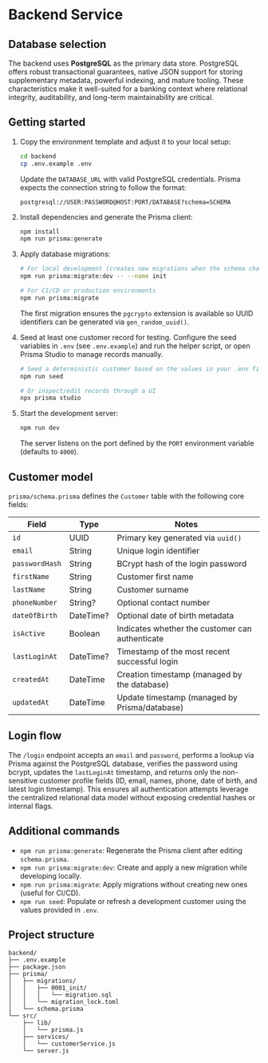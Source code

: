 
# Backend Service

## Database selection

The backend uses **PostgreSQL** as the primary data store. PostgreSQL offers robust transactional guarantees, native JSON support for storing supplementary metadata, powerful indexing, and mature tooling. These characteristics make it well-suited for a banking context where relational integrity, auditability, and long-term maintainability are critical.

## Getting started

1. Copy the environment template and adjust it to your local setup:

   ```bash
   cd backend
   cp .env.example .env
   ```

   Update the `DATABASE_URL` with valid PostgreSQL credentials. Prisma expects the connection string to follow the format:

   ```
   postgresql://USER:PASSWORD@HOST:PORT/DATABASE?schema=SCHEMA
   ```

2. Install dependencies and generate the Prisma client:

   ```bash
   npm install
   npm run prisma:generate
   ```

3. Apply database migrations:

   ```bash
   # For local development (creates new migrations when the schema changes)
   npm run prisma:migrate:dev -- --name init

   # For CI/CD or production environments
   npm run prisma:migrate
   ```

   The first migration ensures the `pgcrypto` extension is available so UUID identifiers can be generated via `gen_random_uuid()`.

4. Seed at least one customer record for testing. Configure the seed variables in `.env` (see `.env.example`) and run the helper script, or open Prisma Studio to manage records manually.

   ```bash
   # Seed a deterministic customer based on the values in your .env file
   npm run seed

   # Or inspect/edit records through a UI
   npx prisma studio
   ```

5. Start the development server:

   ```bash
   npm run dev
   ```

   The server listens on the port defined by the `PORT` environment variable (defaults to `4000`).

## Customer model

`prisma/schema.prisma` defines the `Customer` table with the following core fields:

| Field          | Type      | Notes                                               |
|----------------|-----------|-----------------------------------------------------|
| `id`           | UUID      | Primary key generated via `uuid()`                  |
| `email`        | String    | Unique login identifier                            |
| `passwordHash` | String    | BCrypt hash of the login password                  |
| `firstName`    | String    | Customer first name                                |
| `lastName`     | String    | Customer surname                                   |
| `phoneNumber`  | String?   | Optional contact number                            |
| `dateOfBirth`  | DateTime? | Optional date of birth metadata                    |
| `isActive`     | Boolean   | Indicates whether the customer can authenticate    |
| `lastLoginAt`  | DateTime? | Timestamp of the most recent successful login      |
| `createdAt`    | DateTime  | Creation timestamp (managed by the database)       |
| `updatedAt`    | DateTime  | Update timestamp (managed by Prisma/database)      |

## Login flow

The `/login` endpoint accepts an `email` and `password`, performs a lookup via Prisma against the PostgreSQL database, verifies the password using bcrypt, updates the `lastLoginAt` timestamp, and returns only the non-sensitive customer profile fields (ID, email, names, phone, date of birth, and latest login timestamp). This ensures all authentication attempts leverage the centralized relational data model without exposing credential hashes or internal flags.

## Additional commands

- `npm run prisma:generate`: Regenerate the Prisma client after editing `schema.prisma`.
- `npm run prisma:migrate:dev`: Create and apply a new migration while developing locally.
- `npm run prisma:migrate`: Apply migrations without creating new ones (useful for CI/CD).
- `npm run seed`: Populate or refresh a development customer using the values provided in `.env`.

## Project structure

```
backend/
├── .env.example
├── package.json
├── prisma/
│   ├── migrations/
│   │   ├── 0001_init/
│   │   │   └── migration.sql
│   │   └── migration_lock.toml
│   └── schema.prisma
└── src/
    ├── lib/
    │   └── prisma.js
    ├── services/
    │   └── customerService.js
    └── server.js
```